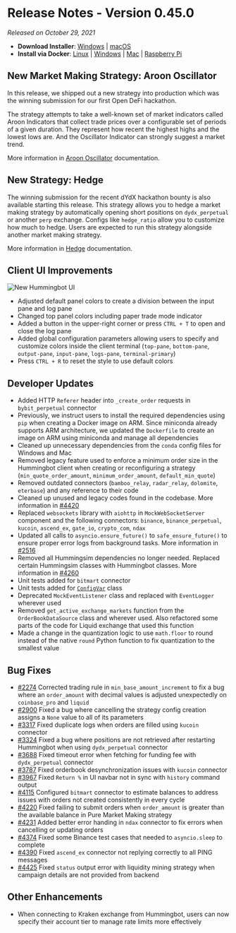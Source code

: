 # Release Notes - Version 0.45.0

*Released on October 29, 2021*

- **Download Installer**: [Windows](https://dist.hummingbot.io/hummingbot_v0.45.0_setup.exe) | [macOS](https://dist.hummingbot.io/hummingbot_v0.45.0.dmg)
- **Install via Docker**: [Linux](https://docs.hummingbot.io/installation/linux/#install-via-docker) | [Windows](https://docs.hummingbot.io/installation/windows/#install-via-docker) | [Mac](https://docs.hummingbot.io/installation/mac/#install-via-docker) | [Raspberry Pi](https://docs.hummingbot.io/installation/raspberry-pi/)


## New Market Making Strategy: Aroon Oscillator

In this release, we shipped out a new strategy into production which was the winning submission for our first Open DeFi hackathon.

The strategy attempts to take a well-known set of market indicators called Aroon Indicators that collect trade prices over a configurable set of periods of a given duration. They represent how recent the highest highs and the lowest lows are. And the Oscillator Indicator can strongly suggest a market trend.

More information in [Aroon Oscillator](/strategies/aroon-oscillator) documentation.


## New Strategy: Hedge

The winning submission for the recent dYdX hackathon bounty is also available starting this release. This strategy allows you to hedge a market making strategy by automatically opening short positions on `dydx_perpetual` or another `perp` exchange. Configs like `hedge_ratio` allow you to customize how much to hedge. Users are expected to run this strategy alongside another market making strategy.

More information in [Hedge](/strategies/hedge) documentation.


## Client UI Improvements

![New Hummingbot UI](/assets/img/hb_client_new_1.png)

- Adjusted default panel colors to create a division between the input pane and log pane
- Changed top panel colors including paper trade mode indicator
- Added a button in the upper-right corner or press `CTRL + T` to open and close the log pane
- Added global configuration parameters allowing users to specify and customize colors inside the client terminal (`top-pane`, `bottom-pane`, `output-pane`, `input-pane`, `logs-pane`, `terminal-primary`)
- Press `CTRL + R` to reset the style to use default colors


## Developer Updates

- Added HTTP `Referer` header into `_create_order` requests in `bybit_perpetual` connector
- Previously, we instruct users to install the required dependencies using `pip` when creating a Docker image on ARM. Since miniconda already supports ARM architecture, we updated the `Dockerfile` to create an image on ARM using miniconda and manage all dependencies
- Cleaned up unnecessary dependencies from the `conda` config files for Windows and Mac
- Removed legacy feature used to enforce a minimum order size in the Hummingbot client when creating or reconfiguring a strategy (`min_quote_order_amount`, `minimum_order_amount`, `default_min_quote`)
- Removed outdated connectors (`bamboo_relay`, `radar_relay`, `dolomite`, `eterbase`) and any reference to their code
- Cleaned up unused and legacy codes found in the codebase. More information in [#4420](https://github.com/CoinAlpha/hummingbot/issues/4420)
- Replaced `websockets` library with `aiohttp` in `MockWebSocketServer` component and the following connectors: `binance`, `binance_perpetual`, `kucoin`, `ascend_ex`, `gate_io`, `crypto_com`, `ndax`
- Updated all calls to `asyncio.ensure_future()` to `safe_ensure_future()` to ensure proper error logs from background tasks. More information in [#2516](https://github.com/CoinAlpha/hummingbot/issues/2516)
- Removed all Hummingsim dependencies no longer needed. Replaced certain Hummingsim classes with Hummingbot classes. More information in [#4260](https://github.com/CoinAlpha/hummingbot/issues/4260)
- Unit tests added for `bitmart` connector
- Unit tests added for [`ConfigVar`](https://github.com/CoinAlpha/hummingbot/blob/master/hummingbot/client/config/config_var.py) class
- Deprecated `MockEventListener` class and replaced with `EventLogger` wherever used
- Removed `get_active_exchange_markets` function from the `OrderBookDataSource` class and wherever used. Also refactored some parts of the code for Liquid exchange that used this function
- Made a change in the quantization logic to use `math.floor` to round instead of the native `round` Python function to fix quantization to the smallest value


## Bug Fixes

- [#2274](https://github.com/CoinAlpha/hummingbot/issues/2274) Corrected trading rule in `min_base_amount_increment` to fix a bug where an `order_amount` with decimal values is adjusted unexpectedly on `coinbase_pro` and `liquid`
- [#2900](https://github.com/CoinAlpha/hummingbot/issues/2900) Fixed a bug where cancelling the strategy config creation assigns a `None` value to all of its parameters
- [#3317](https://github.com/CoinAlpha/hummingbot/issues/3317) Fixed duplicate logs when orders are filled using `kucoin` connector
- [#3324](https://github.com/CoinAlpha/hummingbot/issues/3324) Fixed a bug where positions are not retrieved after restarting Hummingbot when using `dydx_perpetual` connector
- [#3688](https://github.com/CoinAlpha/hummingbot/issues/3688) Fixed timeout error when fetching for funding fee with `dydx_perpetual` connector
- [#3787](https://github.com/CoinAlpha/hummingbot/issues/3787) Fixed orderbook desynchronization issues with `kucoin` connector
- [#3967](https://github.com/CoinAlpha/hummingbot/issues/3967) Fixed `Return %` in UI navbar not in sync with `history` command output
- [#4115](https://github.com/CoinAlpha/hummingbot/issues/4115) Configured `bitmart` connector to estimate balances to address issues with orders not created consistently in every cycle
- [#4220](4420) Fixed failing to submit orders when `order_amount` is greater than the available balance in Pure Market Making strategy
- [#4231](https://github.com/CoinAlpha/hummingbot/issues/4390) Added better error handing in `ndax` connector to fix errors when cancelling or updating orders
- [#4374](https://github.com/CoinAlpha/hummingbot/pull/4374) Fixed some Binance test cases that needed to `asyncio.sleep` to complete
- [#4390](https://github.com/CoinAlpha/hummingbot/issues/4390) Fixed `ascend_ex` connector not replying correctly to all PING messages
- [#4425](https://github.com/CoinAlpha/hummingbot/issues/4425) Fixed `status` output error with liquidity mining strategy when campaign details are not provided from backend


## Other Enhancements

- When connecting to Kraken exchange from Hummingbot, users can now specify their account tier to manage rate limits more effectively